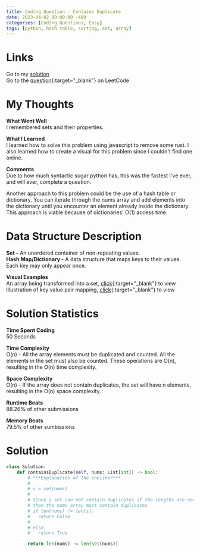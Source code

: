 ```yaml
---
title: Coding Question - Contains Duplicate
date: 2023-04-02 00:00:00 -400
categories: [Coding Questions, Easy]
tags: [python, hash table, sorting, set, array]
---
```


# Links  

Go to my [solution](#solution)  
Go to the [question](https://leetcode.com/problems/contains-duplicate/){:target="_blank"} on LeetCode  

# My Thoughts  

**What Went Well**  
I remembered sets and their properties.

**What I Learned**  
I learned how to solve this problem using javascript to remove some rust. 
I also learned how to create a visual for this problem since I couldn't find one online.

**Comments**  
Due to how much syntactic sugar python has, this was the fastest I've ever, and will ever, complete a question. 

Another approach to this problem could be the use of a hash table or dictionary. 
You can iterate through the nums array and add elements into the dictionary until you encounter an element already inside the dictionary. This approach is viable because of dictionaries' O(1) access time.

# Data Structure Description

**Set -** An unordered container of non-repeating values.  
**Hash Map/Dictionary -** A data structure that maps keys to their values. Each key may only appear once.

**Visual Examples**  
An array being transformed into a set, [click](https://drive.google.com/file/d/1LRyxh8Lfi00T58I4HRA6jOKPuO87s40F/view?usp=sharing){:target="_blank"} to view  
Illustration of key value pair mapping, [click](https://www.learnbyexample.org/wp-content/uploads/python/Dictionary-Key-Value-Pairs-Illustration.png){:target="_blank"} to view   

# Solution Statistics  

**Time Spent Coding**  
50 Seconds

**Time Complexity**  
O(n) - All the array elements must be duplicated and counted. All the elements in the set must also be counted. 
These operations are O(n), resulting in the O(n) time complexity.

**Space Complexity**  
O(n) - If the array does not contain duplicates, the set will have n elements, resulting in the O(n) space complexity. 

**Runtime Beats**  
88.26% of other submissions  

**Memory Beats**  
79.5% of other sumbissions  

# Solution  

```python
class Solution:
    def containsDuplicate(self, nums: List[int]) -> bool:
        # ***Explanation of the oneliner***
        #
        # s = set(nums)
        #
        # Since a set can not contain duplicates if the lengths are not equal
        # then the nums array must contain duplicates
        # if len(nums) != len(s):
        #   return False
        #
        # else:
        #   return True

        return len(nums) != len(set(nums))
```